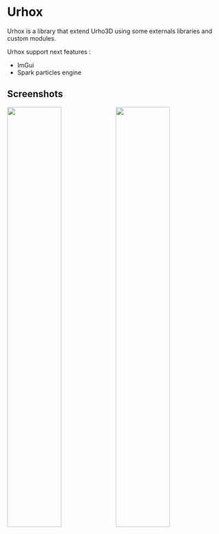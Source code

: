 # Urhox

Urhox is a library that extend Urho3D using some externals libraries and custom modules.

Urhox support next features :
- ImGui
- Spark particles engine


## Screenshots
<img src="https://i.imgur.com/02vazdM.png" width="50%" height="%"><img src="https://i.imgur.com/Xng4U3k.png" width="50%" height="%">

